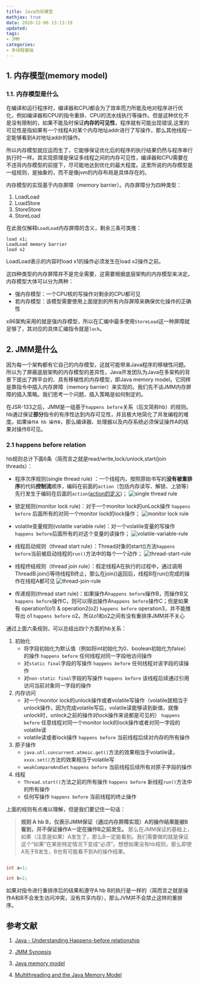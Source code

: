 ```yaml
---
title: Java内存模型
mathjax: true
data: 2020-12-06 13:13:19
updated:
tags: 
- JMM
categories:
- 多线程基础
---
```


## 1. 内存模型(memory model)

### 1.1. 内存模型是什么

在编译和运行程序时，编译器和CPU都会为了效率而力所能及地对程序进行优化，例如编译器和CPU的指令重排、CPU的流水线执行等操作。但是这种优化不是没有限制的，如果不能及时保证**内存的可见性**，程序就有可能出现错误,这里的可见性是指如果有一个线程A对某个内存地址addr进行了写操作，那么其他线程一定能够看到A对地址addr的操作。

所以内存模型就应运而生了，它能够保证优化后的程序的执行结果仍然与程序串行执行时一样。其实现原理是保证多线程之间的内存可见性，编译器和CPU需要在不违背内存模型的前提下，尽可能地达到优化的最大程度。这里所说的内存模型是一组规则，是抽象的，而不是像jvm的内存布局是具体存在的。

内存模型的实现基于内存屏障（memory barrier）。内存屏障分为四种类型：

1. LoadLoad
2. LoadStore
3. StoreStore
4. StoreLoad

在此我仅解释`LoadLoad`内存屏障的含义，剩余三条可类推：

```
load x1;
LoadLoad memory barrier
load x2
```

LoadLoad表示的内容时load x1的操作必须发生在load x2操作之前。

这四种类型的内存屏障并不是完全需要，这需要根据底层架构的内存模型来决定。内存模型大体可以分为两种：

- 强内存模型：一个CPU核的写操作对剩余的CPU都可见
- 若内存模型：该模型需要使用上面提到的所有内存屏障来确保优化操作的正确性

x86架构采用的就是强内存模型，所以在汇编中最多使用`StoreLoad`这一种屏障就足够了，其对应的具体汇编指令就是`lock`。

## 2. JMM是什么

因为每一个架构都有它自己的内存模型，这就可能带来Java程序的移植性问题。所以为了屏蔽底层架构的内存模型的差异性，Java开发团队为Java在多架构的背景下提出了跨平台的、具有移植性的内存模型，即Java memory model。它同样是靠指令中插入内存屏障（memory barrier）来实现的。我们先不谈JMM内存屏障的插入策略。我们思考一个问题，插入策略是如何制定的。

在JSR-133之后，JMM是一组基于`happens before`关系（后文简称hb）的规则。hb通过保证**部分**指令的有序性达到内存可见性，并且极大地简化了并发编程的难度。如果`操作A hb 操作B`，那么编译器、处理器以及内存系统必须保证操作A的结果对操作B可见。

### 2.1 happens before relation

hb规则总计下面6条（简而言之就是read/write,lock/unlock,start/join threads）：

- 程序次序规则(single thread rule) ：一个线程内，按照原始书写的**没有被重排序**的代码**控制流**顺序，编码在前面的`action`（包括内存读写、解锁、上锁等） 先行发生于编码在后面的`action`([action的定义](https://docs.oracle.com/javase/specs/jls/se7/html/jls-17.html#jls-17.4.3))；
![single thread rule](images/thread-start-rule.png)

- 锁定规则(monitor lock rule)：对于一个monitor lock的unLock操作 `happens before` 后面所有的对同一个monitor lock的lock操作；
![monitor lock rule](images/monitor-lock-rule.png)

- volatile变量规则(volatile variable rule)：对一个volatile变量的写操作`happens before`后面所有的对这个变量的读操作；
![volatile-variable-rule](images/volatile-variable-rule.png)

- 线程启动规则（thread start rule）：Thread对象的start()方法`happens before`当前被启动线程的`run()`方法中的每个一个动作；
![thread-start-rule](images/thread-start-rule.png)

- 线程终结规则（thread join rule）：假定线程A在执行的过程中，通过调用ThreadB.join()等待线程B终止，那么在join()返回后，线程B在run()完成的操作在线程A都可见
![thread-join-rule](images/thread-join-rule.png)

- 传递规则(thread start rule)：如果操作A`happens before`操作B，而操作B又`happens before`操作C，则可以得出操作A`happens before`操作C；但是如果有 operation1(o1) & operation2(o2) `happens before` operation3，并不能推导出 o1 `happens before` o2。所以o1和o2之间有没有重排序JMM并不关心

通过上面六条规则，可以总结出四个方面的hb关系：

1. 初始化
    - 将字段初始化为默认值（例如将int初始化为0、boolean初始化为false）的操作 `happens before` 任何线程对同一字段地访问操作
    - 对`static final`字段的写操作 `happens before` 任何线程对该字段的读操作
    - 对`non-static final`字段的写操作 `happens before` 该线程后续通过引用访问当前对象同一字段的操作
2. 内存访问
    - 对一个monitor lock的unlock操作或者volatile写操作（volatile就相当于unlock操作，因为完成volatile写后，volatile读能够读到新值，就像unlock时，unlock之前的操作对lock操作来说都是可见的） `happens before` 任意线程对同一个monitor lock的lock操作或者对同一字段的volatile读
    - volatile读或者lock操作 `happens before` 当前线程后续对内存的所有操作
3. 原子操作
    - `java.utl.concurrent.atmoic.get()`方法的效果相当于volatile读，`xxxx.set()`方法的效果相当于volatile写
    - `weakCompareAndSet` `happens before` 当前线程后续所有对原子字段的操作
4. 线程
    - `Thread.start()`方法之前的所有操作 `happens before` 新线程`run()`方法中的所有操作
    - 任何写操作 `happens before` 当前线程的终止操作

上面的规则有点难以理解，但是我们要记住一句话：

>**规则 A hb B，仅表示JMM保证（通过内存屏障实现）A的操作结果能被B看到，并不保证操作A一定在操作B之前发生。**
那么在JMM保证的基础上，如果（注意是如果）A发生了，那么B一定能看到。我们需要做的就是保证这个“如果”在某些特定情况下变成“必须”。想想如果没有hb规则，那么即使A先于B发生，B也有可能看不到A的操作结果。

``` java

int a=1;

int b=2;

```

如果对指令进行重排序后的结果和遵守A hb B的执行是一样的（简而言之就是操作A和B不会发生访问冲突，没有共享内存），那么JVM并不会禁止这样的重排序。


## 参考文献

1. [Java - Understanding Happens-before relationship](https://www.logicbig.com/tutorials/core-java-tutorial/java-multi-threading/happens-before.html#:~:text=Happens%2Dbefore%20relationship%20is%20a,another%20action%20in%20different%20thread.&text=Happens%2Dbefore%20is%20not%20just,read%20and%20write%20to%20memory%20.)

2. [JMM Synopsis](http://gee.cs.oswego.edu/dl/cpj/JMMsynopsis.html)

3. [Java memory model](https://www.waitingforcode.com/java-memory-model/java-memory-model/read)

4. [Multithreading and the Java Memory Model](https://dzone.com/articles/multithreading-and-java-memory)